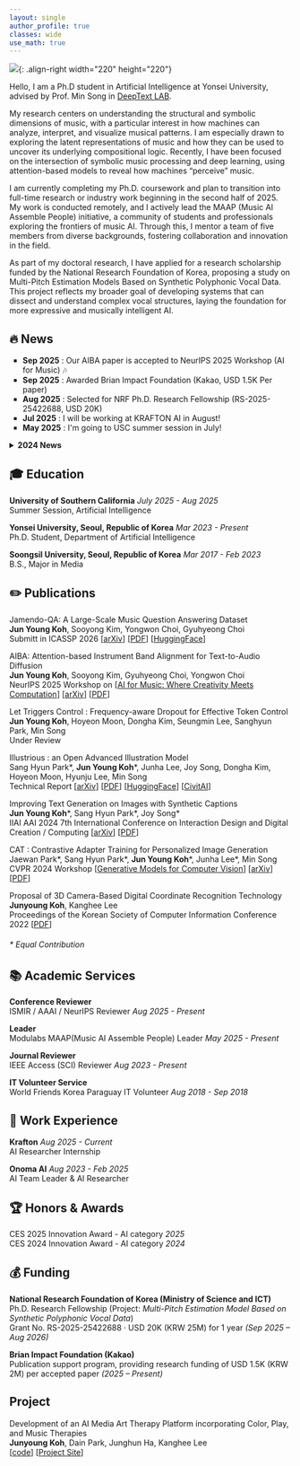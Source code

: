 ```yaml
---
layout: single
author_profile: true
classes: wide
use_math: true
---
```


![]({{site.url}}/assets/images/cv-photo.png){: .align-right width="220" height="220"}

Hello, I am a Ph.D student in Artificial Intelligence at Yonsei University, advised by Prof. Min Song in [DeepText LAB](https://deeptext.yonsei.ac.kr/home).

My research centers on understanding the structural and symbolic dimensions of music, with a particular interest in how machines can analyze, interpret, and visualize musical patterns. I am especially drawn to exploring the latent representations of music and how they can be used to uncover its underlying compositional logic. Recently, I have been focused on the intersection of symbolic music processing and deep learning, using attention-based models to reveal how machines “perceive” music.

I am currently completing my Ph.D. coursework and plan to transition into full-time research or industry work beginning in the second half of 2025. My work is conducted remotely, and I actively lead the MAAP (Music AI Assemble People) initiative, a community of students and professionals exploring the frontiers of music AI. Through this, I mentor a team of five members from diverse backgrounds, fostering collaboration and innovation in the field.

As part of my doctoral research, I have applied for a research scholarship funded by the National Research Foundation of Korea, proposing a study on Multi-Pitch Estimation Models Based on Synthetic Polyphonic Vocal Data. This project reflects my broader goal of developing systems that can dissect and understand complex vocal structures, laying the foundation for more expressive and musically intelligent AI.

## 🔥 News
<ul style="list-style-type: square;">
  <li><strong>Sep 2025</strong> : Our AIBA paper is accepted to NeurIPS 2025 Workshop (AI for Music) 🎶 </li>
  <li><strong>Sep 2025</strong> : Awarded Brian Impact Foundation (Kakao, USD 1.5K Per paper)  </li>
  <li><strong>Aug 2025</strong> : Selected for NRF Ph.D. Research Fellowship (RS-2025-25422688, USD 20K) </li>
  <li><strong>Jul 2025</strong> : I will be working at KRAFTON AI in August! </li>
  <li><strong>May 2025</strong> : I'm going to USC summer session in July! </li>
</ul>

<details>
  <summary><strong> 2024 News </strong></summary>
  <ul style="list-style-type: square;">
    <li><strong>Oct 2024</strong> : Our model has been downloaded over 33,000 times and has ranked 7th among trending models worldwide! </li>
    <li><strong>Sep 2024</strong> : Illustrious technical report is submitted in arXiv and HuggingFace! </li>
    <li><strong>Aug 2024</strong> : 1st Anniversary at my first company, Onoma AI 🎉 </li>
    <li><strong>May 2024</strong> : One paper is accepted to IIAI-AAI 2024!</li>
    <li><strong>Jan 2024</strong> : One paper is accepted to CVPR!</li>
  </ul>
</details>

## 🎓 Education

**University of Southern California** *July 2025 - Aug 2025* <br>
Summer Session, Artificial Intelligence

**Yonsei University, Seoul, Republic of Korea** *Mar 2023 - Present*  
Ph.D. Student, Department of Artificial Intelligence  

**Soongsil University, Seoul, Republic of Korea** *Mar 2017 - Feb 2023*  
B.S., Major in Media

## ✏️ Publications  

Jamendo-QA: A Large-Scale Music Question Answering Dataset <br>
**Jun Young Koh**, Sooyong Kim, Yongwon Choi, Gyuhyeong Choi <br>
Submitt in ICASSP 2026 [[arXiv](https://arxiv.org/abs/2509.15662)] [[PDF](https://arxiv.org/pdf/2509.15662)] [[HuggingFace](https://huggingface.co/datasets/m-a-a-p/Jamendo-QA)]

AIBA: Attention-based Instrument Band Alignment for Text-to-Audio Diffusion <br>
**Jun Young Koh**, Sooyong Kim, Gyuhyeong Choi, Yongwon Choi <br>
NeurIPS 2025 Workshop on [[AI for Music: Where Creativity Meets Computation](https://aiformusicworkshop.github.io/)] [[arXiv](https://arxiv.org/abs/2509.20891)] [[PDF](https://arxiv.org/pdf/2509.20891)]

Let Triggers Control : Frequency-aware Dropout for Effective Token Control <br>
**Jun Young Koh**, Hoyeon Moon, Dongha Kim, Seungmin Lee, Sanghyun Park, Min Song <br>
Under Review

Illustrious : an Open Advanced Illustration Model <br>
Sang Hyun Park\*, **Jun Young Koh**\*, Junha Lee, Joy Song, Dongha Kim, Hoyeon Moon, Hyunju Lee, Min Song <br>
Technical Report [[arXiv](https://arxiv.org/abs/2409.19946)] [[PDF](https://arxiv.org/pdf/2409.19946)] [[HuggingFace](https://huggingface.co/OnomaAIResearch/Illustrious-xl-early-release-v0)] [[CivitAI](https://civitai.com/models/795765/illustrious-xl)]

Improving Text Generation on Images with Synthetic Captions <br>
**Jun Young Koh**\*, Sang Hyun Park\*, Joy Song\* <br>
IIAI AAI 2024 7th International Conference on Interaction Design and Digital Creation / Computing [[arXiv](https://arxiv.org/abs/2406.00505)] [[PDF](https://arxiv.org/abs/2406.00505.pdf)]

CAT : Contrastive Adapter Training for Personalized Image Generation <br>
Jaewan Park\*, Sang Hyun Park\*, **Jun Young Koh**\*, Junha Lee\*, Min Song <br>
CVPR 2024 Workshop [[Generative Models for Computer Vision](https://generative-vision.github.io/workshop-CVPR-24/)] [[arXiv](https://arxiv.org/abs/2404.07554)] [[PDF](https://arxiv.org/pdf/2404.07554.pdf)]

Proposal of 3D Camera-Based Digital Coordinate Recognition Technology <br>
**Junyoung Koh**, Kanghee Lee  
Proceedings of the Korean Society of Computer Information Conference 2022 [[PDF](https://koreascience.kr/article/CFKO202232249429413.pdf)]

###### * *Equal Contribution*

## 📚 Academic Services

**Conference Reviewer** <br>
ISMIR / AAAI / NeurIPS Reviewer *Aug 2025 - Present*

**Leader**<br>
Modulabs MAAP(Music AI Assemble People) Leader *May 2025 - Present*

**Journal Reviewer**<br> 
IEEE Access (SCI) Reviewer *Aug 2023 - Present*

**IT Volunteer Service**<br> 
World Friends Korea Paraguay IT Volunteer *Aug 2018 - Sep 2018*

## 🏢 Work Experience

**Krafton** *Aug 2025 - Current* <br>
AI Researcher Internship

**Onoma AI** *Aug 2023 - Feb 2025* <br>
AI Team Leader & AI Researcher

## 🏆 Honors & Awards
CES 2025 Innovation Award - AI category *2025* <br>
CES 2024 Innovation Award - AI category *2024* <br>

## 💰 Funding
**National Research Foundation of Korea (Ministry of Science and ICT)**  
Ph.D. Research Fellowship (Project: *Multi-Pitch Estimation Model Based on Synthetic Polyphonic Vocal Data*)  
Grant No. RS-2025-25422688 · USD 20K (KRW 25M) for 1 year *(Sep 2025 – Aug 2026)*

**Brian Impact Foundation (Kakao)**  
Publication support program, providing research funding of USD 1.5K (KRW 2M) per accepted paper *(2025 – Present)*


## Project
Development of an AI Media Art Therapy Platform incorporating Color, Play, and Music Therapies <br>
**Junyoung Koh**, Dain Park, Junghun Ha, Kanghee Lee  
[[code](https://github.com/FW2022)] [[Project Site](https://space4-u-client.vercel.app/space)]
